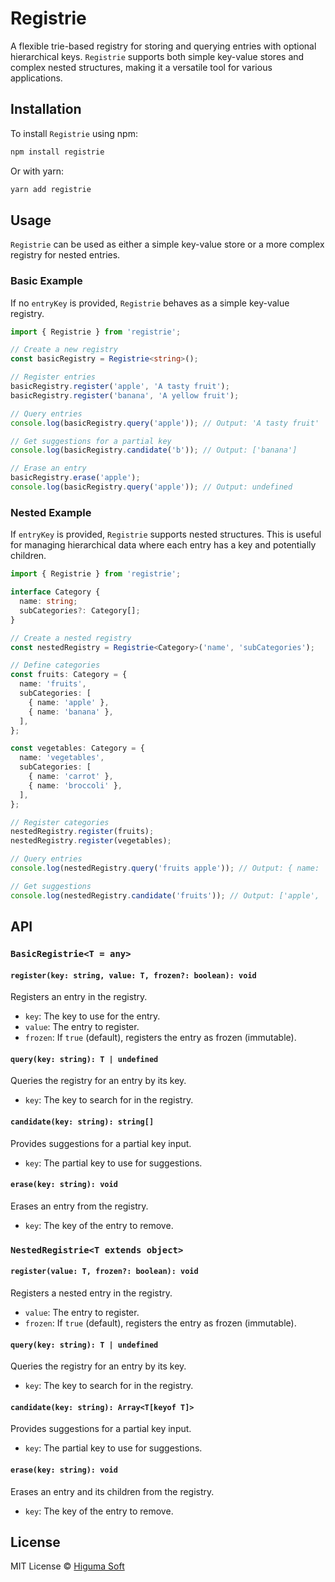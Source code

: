 # Registrie

A flexible trie-based registry for storing and querying entries with optional hierarchical keys. `Registrie` supports both simple key-value stores and complex nested structures, making it a versatile tool for various applications.

## Installation

To install `Registrie` using npm:

```bash
npm install registrie
```

Or with yarn:

```bash
yarn add registrie
```

## Usage

`Registrie` can be used as either a simple key-value store or a more complex registry for nested entries.

### Basic Example

If no `entryKey` is provided, `Registrie` behaves as a simple key-value registry.

```typescript
import { Registrie } from 'registrie';

// Create a new registry
const basicRegistry = Registrie<string>();

// Register entries
basicRegistry.register('apple', 'A tasty fruit');
basicRegistry.register('banana', 'A yellow fruit');

// Query entries
console.log(basicRegistry.query('apple')); // Output: 'A tasty fruit'

// Get suggestions for a partial key
console.log(basicRegistry.candidate('b')); // Output: ['banana']

// Erase an entry
basicRegistry.erase('apple');
console.log(basicRegistry.query('apple')); // Output: undefined
```

### Nested Example

If `entryKey` is provided, `Registrie` supports nested structures. This is useful for managing hierarchical data where each entry has a key and potentially children.

```typescript
import { Registrie } from 'registrie';

interface Category {
  name: string;
  subCategories?: Category[];
}

// Create a nested registry
const nestedRegistry = Registrie<Category>('name', 'subCategories');

// Define categories
const fruits: Category = {
  name: 'fruits',
  subCategories: [
    { name: 'apple' },
    { name: 'banana' },
  ],
};

const vegetables: Category = {
  name: 'vegetables',
  subCategories: [
    { name: 'carrot' },
    { name: 'broccoli' },
  ],
};

// Register categories
nestedRegistry.register(fruits);
nestedRegistry.register(vegetables);

// Query entries
console.log(nestedRegistry.query('fruits apple')); // Output: { name: 'apple' }

// Get suggestions
console.log(nestedRegistry.candidate('fruits')); // Output: ['apple', 'banana']
```

## API

### `BasicRegistrie<T = any>`

#### `register(key: string, value: T, frozen?: boolean): void`
Registers an entry in the registry.

- `key`: The key to use for the entry.
- `value`: The entry to register.
- `frozen`: If `true` (default), registers the entry as frozen (immutable).

#### `query(key: string): T | undefined`
Queries the registry for an entry by its key.

- `key`: The key to search for in the registry.

#### `candidate(key: string): string[]`
Provides suggestions for a partial key input.

- `key`: The partial key to use for suggestions.

#### `erase(key: string): void`
Erases an entry from the registry.

- `key`: The key of the entry to remove.

### `NestedRegistrie<T extends object>`

#### `register(value: T, frozen?: boolean): void`
Registers a nested entry in the registry.

- `value`: The entry to register.
- `frozen`: If `true` (default), registers the entry as frozen (immutable).

#### `query(key: string): T | undefined`
Queries the registry for an entry by its key.

- `key`: The key to search for in the registry.

#### `candidate(key: string): Array<T[keyof T]>`
Provides suggestions for a partial key input.

- `key`: The partial key to use for suggestions.

#### `erase(key: string): void`
Erases an entry and its children from the registry.

- `key`: The key of the entry to remove.

## License

MIT License © [Higuma Soft](https://github.com/HigumaSoft)
